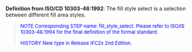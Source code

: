﻿**Definition
from ISO/CD 10303-46:1992**: The fill style select is a selection between different fill area styles.

> <font color="#0000ff" size="-1"> NOTE Corresponding
STEP name: fill_style_select. Please refer to ISO/IS 10303-46:1994 for
the final definition of the formal standard. </font>
> 
> <font size="-1"><font color="#0000ff">HISTORY New type in Release IFC2x 2nd
Edition.</font> </font>
>